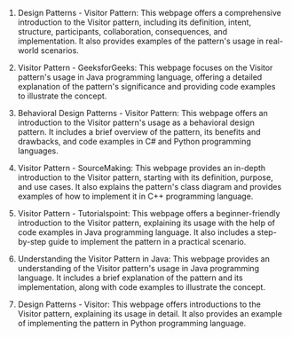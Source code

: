 

1. Design Patterns - Visitor Pattern: This webpage offers a comprehensive introduction to the Visitor pattern, including its definition, intent, structure, participants, collaboration, consequences, and implementation. It also provides examples of the pattern's usage in real-world scenarios.

2. Visitor Pattern - GeeksforGeeks: This webpage focuses on the Visitor pattern's usage in Java programming language, offering a detailed explanation of the pattern's significance and providing code examples to illustrate the concept.

3. Behavioral Design Patterns - Visitor Pattern: This webpage offers an introduction to the Visitor pattern's usage as a behavioral design pattern. It includes a brief overview of the pattern, its benefits and drawbacks, and code examples in C# and Python programming languages.

4. Visitor Pattern - SourceMaking: This webpage provides an in-depth introduction to the Visitor pattern, starting with its definition, purpose, and use cases. It also explains the pattern's class diagram and provides examples of how to implement it in C++ programming language.

5. Visitor Pattern - Tutorialspoint: This webpage offers a beginner-friendly introduction to the Visitor pattern, explaining its usage with the help of code examples in Java programming language. It also includes a step-by-step guide to implement the pattern in a practical scenario.

6. Understanding the Visitor Pattern in Java: This webpage provides an understanding of the Visitor pattern's usage in Java programming language. It includes a brief explanation of the pattern and its implementation, along with code examples to illustrate the concept.

7. Design Patterns - Visitor: This webpage offers introductions to the Visitor pattern, explaining its usage in detail. It also provides an example of implementing the pattern in Python programming language.